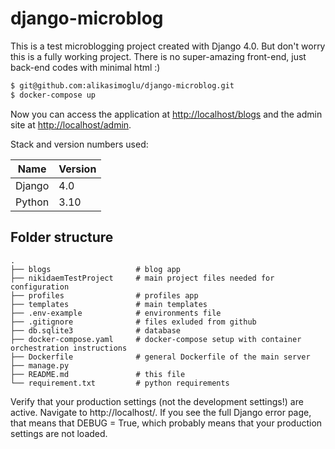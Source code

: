 # django-microblog

This is a test microblogging project created with Django 4.0. But don't worry this is a fully working project. There is no super-amazing front-end, just back-end codes with minimal html :)

```bash
$ git@github.com:alikasimoglu/django-microblog.git
$ docker-compose up
```
Now you can access the application at <http://localhost/blogs> and the admin site
at <http://localhost/admin>.

Stack and version numbers used:

| Name           | Version  |
|----------------|----------|
| Django         | 4.0      |
| Python         | 3.10     |


## Folder structure
```
.
├── blogs                   # blog app
├── nikidaemTestProject     # main project files needed for configuration
├── profiles                # profiles app
├── templates               # main templates
├── .env-example            # environments file
├── .gitignore              # files exluded from github
├── db.sqlite3              # database
├── docker-compose.yaml     # docker-compose setup with container orchestration instructions
├── Dockerfile              # general Dockerfile of the main server
├── manage.py
├── README.md               # this file
└── requirement.txt         # python requirements
```

Verify that your production settings (not the development settings!) are active. Navigate to http://localhost/. If you see the full Django error page, that means that DEBUG = True, which probably means that your production settings are not loaded.
